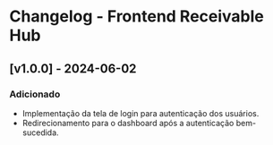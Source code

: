 # Changelog - Frontend Receivable Hub

## [v1.0.0] - 2024-06-02

### Adicionado
- Implementação da tela de login para autenticação dos usuários.
- Redirecionamento para o dashboard após a autenticação bem-sucedida.
